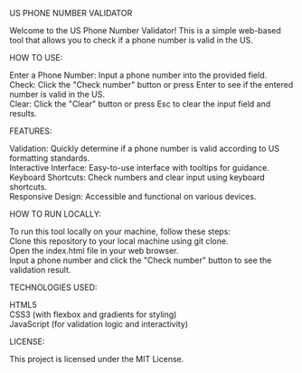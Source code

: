 US PHONE NUMBER VALIDATOR

Welcome to the US Phone Number Validator! This is a simple web-based tool that allows you to check if a phone number is valid in the US.

HOW TO USE: 

Enter a Phone Number: Input a phone number into the provided field.<br />
Check: Click the "Check number" button or press Enter to see if the entered number is valid in the US.<br />
Clear: Click the "Clear" button or press Esc to clear the input field and results.

FEATURES:

Validation: Quickly determine if a phone number is valid according to US formatting standards.<br />
Interactive Interface: Easy-to-use interface with tooltips for guidance.<br />
Keyboard Shortcuts: Check numbers and clear input using keyboard shortcuts.<br />
Responsive Design: Accessible and functional on various devices.

HOW TO RUN LOCALLY:

To run this tool locally on your machine, follow these steps:<br />
Clone this repository to your local machine using git clone.<br />
Open the index.html file in your web browser.<br />
Input a phone number and click the "Check number" button to see the validation result.

TECHNOLOGIES USED:

HTML5<br />
CSS3 (with flexbox and gradients for styling)<br />
JavaScript (for validation logic and interactivity)

LICENSE:  

This project is licensed under the MIT License.

